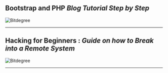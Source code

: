 ## Bootstrap and PHP _Blog Tutorial Step by Step_


![Bitdegree](https://res.cloudinary.com/techlead/image/upload/v1582907047/Certificates/owtasvlwbfxqfknm4u61.jpg "Certificate of Completion")

---

## Hacking for Beginners : _Guide on how to Break into a Remote System_

![Bitdegree](https://res.cloudinary.com/techlead/image/upload/v1589987656/Certificates/vfqt1vihtnewgq2mbxui.jpg "Certificate of Completion")

---
